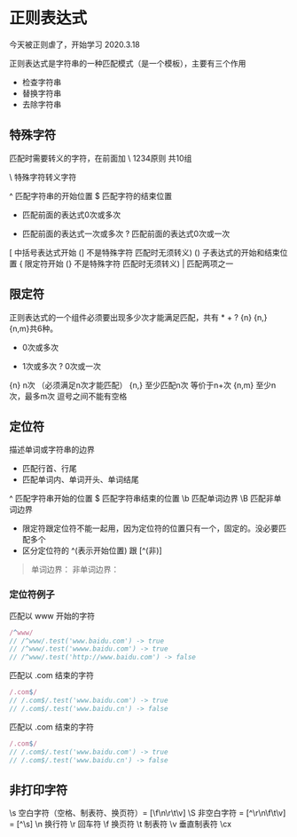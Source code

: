 # 正则表达式

今天被正则虐了，开始学习 2020.3.18

正则表达式是字符串的一种匹配模式（是一个模板），主要有三个作用
- 检查字符串
- 替换字符串
- 去除字符串

## 特殊字符

匹配时需要转义的字符，在前面加 \ 
1234原则 共10组

\   特殊字符转义字符

^   匹配字符串的开始位置
$   匹配字符的结束位置

*   匹配前面的表达式0次或多次
+   匹配前面的表达式一次或多次
?   匹配前面的表达式0次或一次

[   中括号表达式开始 (] 不是特殊字符 匹配时无须转义)
()  子表达式的开始和结束位置
{   限定符开始 (} 不是特殊字符 匹配时无须转义)
|   匹配两项之一

## 限定符

正则表达式的一个组件必须要出现多少次才能满足匹配，共有 * + ? {n} {n,} {n,m}共6种。

* 0次或多次
+ 1次或多次
? 0次或一次

{n} n次 （必须满足n次才能匹配）
{n,} 至少匹配n次 等价于n+次
{n,m} 至少n次，最多m次 逗号之间不能有空格

## 定位符

描述单词或字符串的边界
- 匹配行首、行尾
- 匹配单词内、单词开头、单词结尾

^   匹配字符串开始的位置
$   匹配字符串结束的位置
\b  匹配单词边界
\B  匹配非单词边界

- 限定符跟定位符不能一起用，因为定位符的位置只有一个，固定的。没必要匹配多个
- 区分定位符的 ^(表示开始位置) 跟 [^(非)]

> 单词边界：
> 非单词边界：

### 定位符例子

匹配以 www 开始的字符
``` js
/^www/
// /^www/.test('www.baidu.com') -> true
// /^www/.test('wwww.baidu.com') -> true
// /^www/.test('http://www.baidu.com') -> false
```

匹配以 .com 结束的字符
``` js
/.com$/
// /.com$/.test('www.baidu.com') -> true
// /.com$/.test('www.baidu.cn') -> false
```

匹配以 .com 结束的字符
``` js
/.com$/
// /.com$/.test('www.baidu.com') -> true
// /.com$/.test('www.baidu.cn') -> false
```

## 非打印字符

\s  空白字符（空格、制表符、换页符）= [\f\n\r\t\v]
\S  非空白字符 = [^\r\n\f\t\v] = [^\s]
\n  换行符
\r  回车符
\f  换页符
\t  制表符
\v  垂直制表符
\cx 